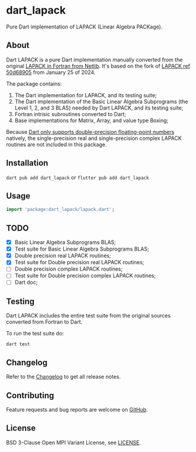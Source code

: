 # dart_lapack

Pure Dart implementation of LAPACK (Linear Algebra PACKage).

## About

Dart LAPACK is a pure Dart implementation manually converted from the original
[LAPACK in Fortran from Netlib](https://github.com/Reference-LAPACK/lapack).
It's based on the fork of [LAPACK ref 50d68905](https://github.com/Reference-LAPACK/lapack/commits/50d689057af506e256243ff521641454b241a43b) from January 25 of 2024.

The package contains:

1. The Dart implementation for LAPACK, and its testing suite;
2. The Dart implementation of the Basic Linear Algebra Subprograms (the Level 1,
   2, and 3 BLAS) needed by Dart LAPACK, and its testing suite;
3. Fortran intrisic subroutines converted to Dart;
4. Base implementations for Matrix, Array, and value type Boxing;

Because [Dart only supports double-precision floating-point numbers](https://dart.dev/guides/language/numbers)
natively, the single-precision real and single-precision complex LAPACK routines
are not included in this package.

## Installation

`dart pub add dart_lapack` or `flutter pub add dart_lapack`

## Usage

```dart
import 'package:dart_lapack/lapack.dart';
```

## TODO

- [x] Basic Linear Algebra Subprograms BLAS;
- [x] Test suite for Basic Linear Algebra Subprograms BLAS;
- [x] Double precision real LAPACK routines;
- [x] Test suite for Double precision real LAPACK routines;
- [ ] Double precision complex LAPACK routines;
- [ ] Test suite for Double precision complex LAPACK routines;
- [ ] Dart doc;

## Testing

Dart LAPACK includes the entire test suite from the original sources converted
from Fortran to Dart.

To run the test suite do:

```shell
dart test
```

## Changelog

Refer to the [Changelog](https://github.com/lepsch/dart_lapack/blob/main/CHANGELOG.md) to get all release notes.

## Contributing

Feature requests and bug reports are welcome on
[GitHub](https://github.com/lepsch/dart_lapack/issues).

## License

BSD 3-Clause Open MPI Variant License, see [LICENSE](https://github.com/lepsch/dart_lapack/blob/main/LICENSE).
